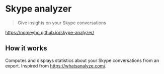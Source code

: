 # Skype analyzer
> Give insights on your Skype conversations

https://nomeyho.github.io/skype-analyzer/

## How it works
Computes and displays statistics about your Skype conversations from an export. Inspired from https://whatsanalyze.com/. 
